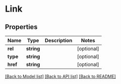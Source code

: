 # Link

## Properties
Name | Type | Description | Notes
------------ | ------------- | ------------- | -------------
**rel** | **string** |  | [optional] 
**type** | **string** |  | [optional] 
**href** | **string** |  | [optional] 

[[Back to Model list]](../README.md#documentation-for-models) [[Back to API list]](../README.md#documentation-for-api-endpoints) [[Back to README]](../README.md)

